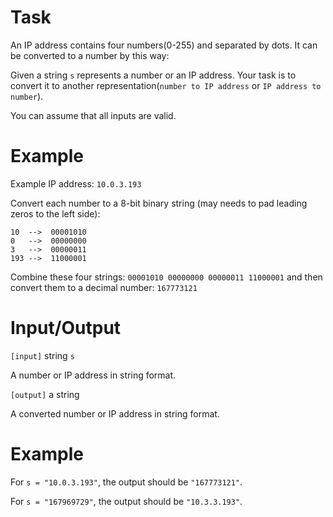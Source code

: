 <h1 id="task">Task</h1>
<p>An IP address contains four numbers(0-255) and separated by dots. It can be converted to a number by this way:</p>
<p>Given a string <code>s</code> represents a number or an IP address. Your task is to convert it to another representation(<code>number to IP address</code> or <code>IP address to number</code>).</p>
<p>You can assume that all inputs are valid.</p>
<h1 id="example">Example</h1>
<p>Example IP address: <code>10.0.3.193</code></p>
<p>Convert each number to a 8-bit binary string
(may needs to pad leading zeros to the left side):</p>
<pre><code>10  --&gt;  00001010
0   --&gt;  00000000
3   --&gt;  00000011
193 --&gt;  11000001
</code></pre>
<p>Combine these four strings: <code>00001010 00000000 00000011 11000001</code> and then convert them to a decimal number:
<code>167773121</code></p>
<h1 id="inputoutput">Input/Output</h1>
<p><code>[input]</code> string <code>s</code></p>
<p>A number or IP address in string format.</p>
<p><code>[output]</code> a string</p>
<p>A converted number or IP address in string format.</p>
<h1 id="example-1">Example</h1>
<p>For <code>s = "10.0.3.193"</code>, the output should be <code>"167773121"</code>.</p>
<p>For <code>s = "167969729"</code>, the output should be <code>"10.3.3.193"</code>.</p>
